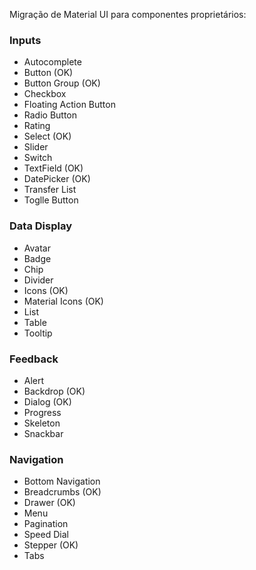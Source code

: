 Migração de Material UI para componentes proprietários:

### Inputs

-   Autocomplete
-   Button (OK)
-   Button Group (OK)
-   Checkbox
-   Floating Action Button
-   Radio Button
-   Rating
-   Select (OK)
-   Slider
-   Switch
-   TextField (OK)
-   DatePicker (OK)
-   Transfer List
-   Toglle Button

### Data Display

-   Avatar
-   Badge
-   Chip
-   Divider
-   Icons (OK)
-   Material Icons (OK)
-   List
-   Table
-   Tooltip

### Feedback

-   Alert
-   Backdrop (OK)
-   Dialog (OK)
-   Progress
-   Skeleton
-   Snackbar

### Navigation

-   Bottom Navigation
-   Breadcrumbs (OK)
-   Drawer (OK)
-   Menu
-   Pagination
-   Speed Dial
-   Stepper (OK)
-   Tabs
